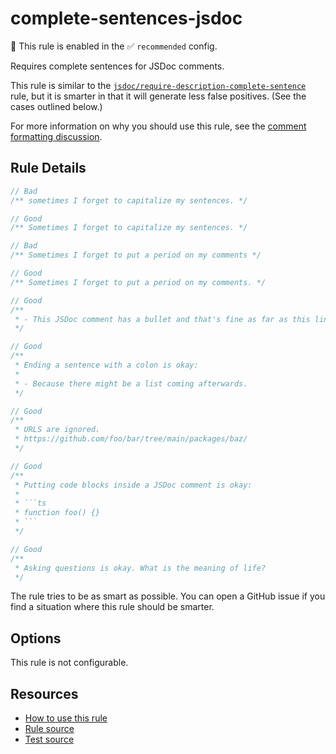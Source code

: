 # complete-sentences-jsdoc

💼 This rule is enabled in the ✅ `recommended` config.

Requires complete sentences for JSDoc comments.

<!-- end auto-generated rule header -->

This rule is similar to the [`jsdoc/require-description-complete-sentence`](https://github.com/gajus/eslint-plugin-jsdoc#require-description-complete-sentence) rule, but it is smarter in that it will generate less false positives. (See the cases outlined below.)

For more information on why you should use this rule, see the [comment formatting discussion](../comments.md).

## Rule Details

```ts
// Bad
/** sometimes I forget to capitalize my sentences. */

// Good
/** Sometimes I forget to capitalize my sentences. */
```

```ts
// Bad
/** Sometimes I forget to put a period on my comments */

// Good
/** Sometimes I forget to put a period on my comments. */
```

```ts
// Good
/**
 * - This JSDoc comment has a bullet and that's fine as far as this lint rule is concerned.
 */
```

```ts
// Good
/**
 * Ending a sentence with a colon is okay:
 *
 * - Because there might be a list coming afterwards.
 */
```

```ts
// Good
/**
 * URLS are ignored.
 * https://github.com/foo/bar/tree/main/packages/baz/
 */
```

````ts
// Good
/**
 * Putting code blocks inside a JSDoc comment is okay:
 *
 * ```ts
 * function foo() {}
 * ```
 */
````

```ts
// Good
/**
 * Asking questions is okay. What is the meaning of life?
 */
```

The rule tries to be as smart as possible. You can open a GitHub issue if you find a situation where this rule should be smarter.

## Options

This rule is not configurable.

## Resources

- [How to use this rule](https://complete-ts.github.io/eslint-plugin-complete)
- [Rule source](https://github.com/complete-ts/complete/blob/main/packages/eslint-plugin-complete/src/rules/complete-sentences-jsdoc.ts)
- [Test source](https://github.com/complete-ts/complete/blob/main/packages/eslint-plugin-complete/tests/rules/complete-sentences-jsdoc.test.ts)
